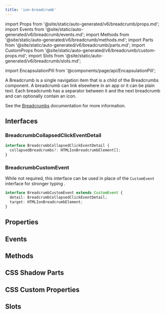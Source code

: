 ```yaml
---
title: 'ion-breadcrumb'
---
```


import Props from '@site/static/auto-generated/v6/breadcrumb/props.md';
import Events from '@site/static/auto-generated/v6/breadcrumb/events.md';
import Methods from '@site/static/auto-generated/v6/breadcrumb/methods.md';
import Parts from '@site/static/auto-generated/v6/breadcrumb/parts.md';
import CustomProps from '@site/static/auto-generated/v6/breadcrumb/custom-props.md';
import Slots from '@site/static/auto-generated/v6/breadcrumb/slots.md';

import EncapsulationPill from '@components/page/api/EncapsulationPill';

<EncapsulationPill type="shadow" />

A Breadcrumb is a single navigation item that is a child of the Breadcrumbs component. A breadcrumb can link elsewhere in an app or it can be plain text. Each breadcrumb has a separator between it and the next breadcrumb and can optionally contain an icon.

See the [Breadcrumbs](./breadcrumbs) documentation for more information.

## Interfaces

### BreadcrumbCollapsedClickEventDetail

```typescript
interface BreadcrumbCollapsedClickEventDetail {
  collapsedBreadcrumbs?: HTMLIonBreadcrumbElement[];
}
```

### BreadcrumbCustomEvent

While not required, this interface can be used in place of the `CustomEvent` interface for stronger typing .

```typescript
interface BreadcrumbCustomEvent extends CustomEvent {
  detail: BreadcrumbCollapsedClickEventDetail;
  target: HTMLIonBreadcrumbElement;
}
```

## Properties

<Props />

## Events

<Events />

## Methods

<Methods />

## CSS Shadow Parts

<Parts />

## CSS Custom Properties

<CustomProps />

## Slots

<Slots />
